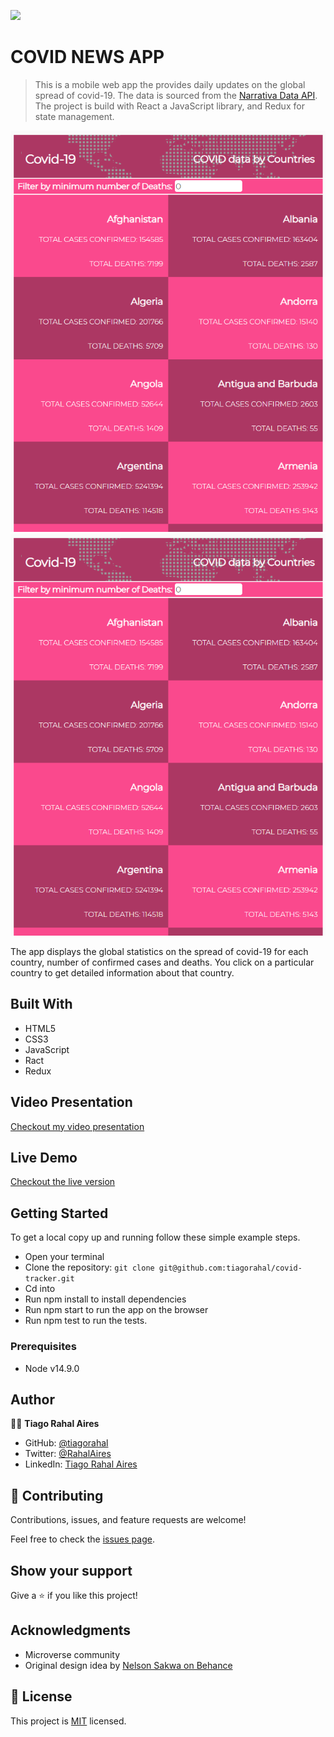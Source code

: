 ![](https://img.shields.io/badge/Microverse-blueviolet)

# COVID NEWS APP

> This is a mobile web app the provides daily updates on the global spread of covid-19. The data is sourced from the [Narrativa Data API](https://covid19tracking.narrativa.com/index_en.html). The project is build with React a JavaScript library, and Redux for state management. 

![screenshot](./screenshot1.png)
![screenshot](./screenshot1.png)

The app displays the global statistics on the spread of covid-19 for each country, number of confirmed cases and deaths. You click on a particular country to get detailed information about that country. 

## Built With

- HTML5
- CSS3
- JavaScript
- Ract
- Redux

## Video Presentation

[Checkout my video presentation](https://www.loom.com/share/8571a7b61f7646ba83ea77e5ea9f9949)

## Live Demo

[Checkout the live version](https://laughing-hopper-2478f4.netlify.app/)

## Getting Started
To get a local copy up and running follow these simple example steps.
- Open your terminal
- Clone the repository: `git clone git@github.com:tiagorahal/covid-tracker.git`
- Cd into 
- Run npm install to install dependencies
- Run npm start to run the app on the browser
- Run npm test to run the tests.

### Prerequisites
- Node v14.9.0

## Author

👨‍💻 **Tiago Rahal Aires**

- GitHub: [@tiagorahal](https://github.com/tiagorahal)
- Twitter: [@RahalAires](https://twitter.com/RahalAires)
- LinkedIn: [Tiago Rahal Aires](https://linkedin.com/tiagorahal)

## 🤝 Contributing

Contributions, issues, and feature requests are welcome!

Feel free to check the [issues page](https://github.com/tiagorahal/covid-tracker/issues).


## Show your support

Give a ⭐️ if you like this project!


## Acknowledgments

- Microverse community
- Original design idea by [Nelson Sakwa on Behance](https://www.behance.net/gallery/31579789/Ballhead-App-%28Free-PSDs%29)


## 📝 License

This project is [MIT](./MIT.md) licensed.
